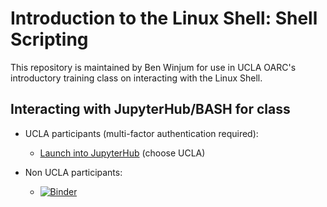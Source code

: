 # Introduction to the Linux Shell: Shell Scripting

This repository is maintained by Ben Winjum for use in UCLA OARC's introductory training class on interacting with the Linux Shell.

## Interacting with JupyterHub/BASH for class

* UCLA participants (multi-factor authentication required):

  * <a href="https://jupyter.idre.ucla.edu/hub/user-redirect/git-pull?repo=https%3A%2F%2Fgithub.com%2Fbenjum%2Foarc-intro-to-shell-scripting&urlpath=lab&branch=main">Launch into JupyterHub</a> (choose UCLA)

* Non UCLA participants:
  * [![Binder](https://mybinder.org/badge_logo.svg)](https://mybinder.org/v2/gh/benjum/oarc-intro-to-shell-scripting/main?urlpath=lab)

